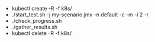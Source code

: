 - kubectl create -R -f k8s/
- ./start_test.sh -j my-scenario.jmx -n default -c -m -i 2 -r
- ./check_progress.sh
- ./gather_results.sh
- kubectl delete -R -f k8s/

